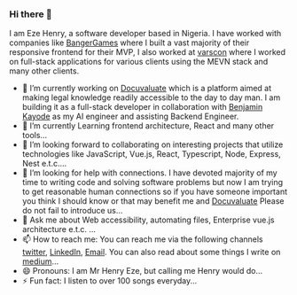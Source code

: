 ### Hi there 👋

I am Eze Henry, a software developer based in Nigeria.
I have worked with companies like [BangerGames](http://bangergames.com/) where I built a vast majority of their responsive frontend for their MVP, I also worked at [varscon](https://www.varscongroup.com/) where I worked on full-stack applications for various clients using the MEVN stack and many other clients.

- 🔭 I’m currently working on [Docuvaluate](https://docuvaluate.com) which is a platform aimed at making legal knowledge readily accessible to the day to day man. I am building it as a full-stack developer in collaboration with [Benjamin Kayode](https://github.com/iambenkay) as my AI engineer and assisting Backend Engineer.
- 🌱 I’m currently Learning frontend architecture, React and many other tools...
- 👯 I’m looking forward to collaborating on interesting projects that utilize technologies like JavaScript, Vue.js, React, Typescript, Node, Express, Nest e.t.c....
- 🤔 I’m looking for help with connections. I have devoted majority of my time to writing code and solving software problems but now I am trying to get reasonable human connections so if you have someone important you think I should know or that may benefit me and [Docuvaluate](http://docuvaluate.com) Please do not fail to introduce us...
- 💬 Ask me about Web accessibility, automating files, Enterprise vue.js architecture e.t.c. ...
- 📫 How to reach me: You can reach me via the following channels [twitter](https://twitter.com/godofjs), [LinkedIn](https://www.linkedin.com/in/henry-eze-1b1385185/), [Email](mailto:henryeze019@gmail.com). You can also read about some things I write on [medium](https://medium.com/@Godofjs)...
- 😄 Pronouns: I am Mr Henry Eze, but calling me Henry would do...
- ⚡ Fun fact: I listen to over 100 songs everyday...

